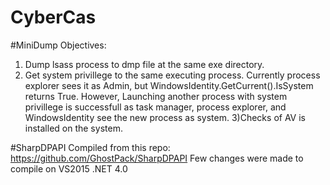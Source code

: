# CyberCas
 
#MiniDump Objectives:

1) Dump lsass process to dmp file at the same exe directory.
2) Get system privillege to the same executing process. Currently process explorer sees it as Admin, but WindowsIdentity.GetCurrent().IsSystem returns True.
However, Launching another process with system privillege is successfull as task manager, process explorer, and WindowsIdentity see the new process as system.
3)Checks of AV is installed on the system.


#SharpDPAPI Compiled from this repo: 
https://github.com/GhostPack/SharpDPAPI
Few changes were made to compile on VS2015 .NET 4.0
